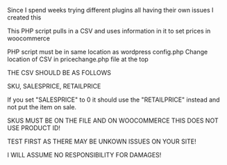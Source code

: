 Since I spend weeks trying different plugins all having their own issues I created this

This PHP script pulls in a CSV and uses information in it to set prices in woocommerce 

PHP script must be in same location as wordpress config.php
Change location of CSV in pricechange.php file at the top



THE CSV SHOULD BE AS FOLLOWS

SKU, SALESPRICE, RETAILPRICE


If you set "SALESPRICE" to 0 it should use the "RETAILPRICE" instead and not put the item on sale. 

SKUS MUST BE ON THE FILE AND ON WOOCOMMERCE THIS DOES NOT USE PRODUCT ID!




TEST FIRST AS THERE MAY BE UNKOWN ISSUES ON YOUR SITE!

I WILL ASSUME NO RESPONSIBILITY FOR DAMAGES!
